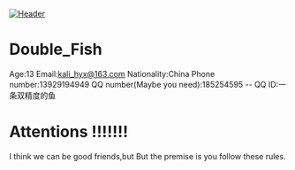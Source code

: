 [![Header](https://raw.githubusercontent.com/MartinHeinz/<OWNER>/<OWNER>/readme_header.png "Header")](https://some-url.dev/)
# Double_Fish
Age:13
Email:kali_hyx@163.com
Nationality:China
Phone number:13929194949
QQ number(Maybe you need):185254595 -- QQ ID:一条双精度的鱼

# Attentions !!!!!!!
I think we can be good friends,but But the premise is you follow these rules.
